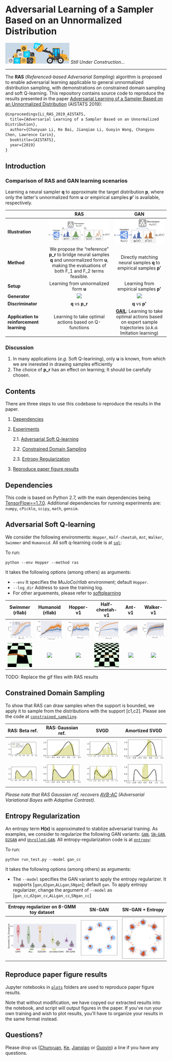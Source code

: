 # Adversarial Learning of a Sampler Based on an Unnormalized Distribution

<img src="figs/under_construction.png" width="200">  _Still Under Construction..._

--------------

The **RAS** (_Referenced-based Adversarial Sampling_) algorithm is proposed to enable adversarial learning applicable to general unnormalized distribution sampling, with demonstrations on constrained domain sampling and soft Q-learning. This repository contains source code to reproduce the results presented in the paper [Adversarial Learning of a Sampler Based on an Unnormalized Distribution](https://arxiv.org) (AISTATS 2019):

```
@inproceedings{Li_RAS_2019_AISTATS,
  title={Adversarial Learning of a Sampler Based on an Unnormalized Distribution},
  author={Chunyuan Li, Ke Bai, Jianqiao Li, Guoyin Wang, Changyou Chen, Lawrence Carin},
  booktitle={AISTATS},
  year={2019}
}
```

## Introduction

### Comparison of **RAS** and **GAN** learning scenarios

Learning a neural sampler **q** to approximate the target distribution **p**, where only the latter's unnormalized form **u** or empirical samples **p'** is available, respectively.

|  | RAS  |   GAN 
|-------------------------|:-------------------------:|:-------------------------:
| **Illustration** | ![](/figs/scheme/ras_scheme.png)  |   ![](/figs/scheme/gan_scheme.png)
| **Method** | We propose the “reference” **p_r** to bridge neural samples **q**  and unnormalized form **u**, making the evaluations of both F_1 and F_2 terms feasible. | Directly matching neural samples **q** to empirical samples **p'**
| **Setup** | Learning from unnormalized form **u**  | Learning from empirical samples **p'**  
| **Generator** |  ![](https://latex.codecogs.com/gif.latex?\log[\frac{u(x)}{q_{\theta}(x)}&space;]=&space;\underbrace{&space;\log&space;\big[\frac{&space;p_{r}(x)&space;}{&space;q_{\theta}&space;(x)&space;}&space;\big]}_{\mathcal{F}_1}&space;&plus;&space;\underbrace{&space;\log&space;\big[\frac{&space;u&space;(x)&space;}{p_{r}(x)&space;}\big]&space;}_{\mathcal{F}_2})  | ![](https://latex.codecogs.com/gif.latex?\log[\frac{p^{\prime}(x)}{q_{\theta}(x)}&space;])
| **Discriminator** | **q** vs **p_r** | **q** vs **p'**
| **Application to reinforcement learning** | Learning to take optimal actions based on Q-functions | [**GAIL**](https://arxiv.org/abs/1606.03476): Learning to take optimal actions based on expert sample trajectories (_a.k.a._ Imitation learning)

### Discussion
1. In many applications (_e.g._ Soft Q-learining), only **u** is known, from which we are inerested in drawing samples efficiently
2. The choice of **p_r** has an effect on learning; It should be carefully chosen.


## Contents
There are three steps to use this codebase to reproduce the results in the paper.

1. [Dependencies](#dependencies)
2. [Experiments](#experiments)

    2.1. [Adversarial Soft Q-learning](#adversarial-soft-q-learning)
    
    2.2. [Constrained Domain Sampling](#constrained-domain-sampling)
    
    2.3. [Entropy Regularization](#entropy-regularization) 

3. [Reproduce paper figure results](#reproduce-paper-figure-results) 

## Dependencies

This code is based on Python 2.7, with the main dependencies being [TensorFlow==1.7.0](https://www.tensorflow.org/). Additional dependencies for running experiments are: `numpy`, `cPickle`, `scipy`, `math`, `gensim`. 

## Adversarial Soft Q-learning

We consider the following environments: `Hopper`, `Half-cheetah`, `Ant`, `Walker`, `Swimmer` and `Humanoid`. All soft q-learning code is at [`sql`](/sql): 

To run:

    python --env Hopper --method ras

It takes the following options (among others) as arguments:

- `--env` It specifies the _MuJoCo_/_rllab_ environment; default `Hopper`.  
- `--log_dir` Address to save the training log.
- For other arguements, please refer to [softqlearning](https://github.com/haarnoja/softqlearning)

| Swimmer (rllab) | Humanoid (rllab) |  Hopper-v1 |  Half-cheetah-v1 |  Ant-v1 |  Walker-v1
|-------------------------|:-------------------------:|:-------------------------:|:-------------------------:|:-------------------------:|:-------------------------:
| ![](/figs/sql/Swimmer-rllab.png) | ![](/figs/sql/Humanoid-rllab.png)  |  ![](/figs/sql/Hopper-v1.png) |  ![](/figs/sql/Half-cheetah-v1.png) |  ![](/figs/sql/Ant-v1.png) |  ![](/figs/sql/Walker-v1.png)
| ![](./figs/sql/gif/swimmer.gif) | ![](./figs/sql/fig/human.gif) | ![](./figs/sql/gif/hopper.gif) | ![](./figs/sql/gif/hc1.gif) | ![](./figs/sql/gif/ant.gif) | ![](./figs/sql/gif/walker1.gif)

TODO: Replace the gif files with RAS results

## Constrained Domain Sampling

To show that RAS can draw samples when the support is bounded, we apply it to sample from the distributions with the support [c1,c2]. Please see the code at [`constrained_sampling`](./constrained_sampling). 


| RAS: Beta ref. | RAS: Gaussian ref.  | SVGD | Amortized SVGD  
|-------------------------|:-------------------------:|:-------------------------:|:-------------------------:
| ![](/figs/constrained/cons1_beta.png) | ![](/figs/constrained/cons1_gaussian.png) | ![](/figs/constrained/cons1_svgd_teacher.png) | ![](/figs/constrained/cons1_svgd_student.png)
| ![](/figs/constrained/cons1_beta_2mode.png) | ![](/figs/constrained/cons1_gaussian_2mode.png) | ![](/figs/constrained/cons1_svgd_teacher_2mode.png) | ![](/figs/constrained/cons1_svgd_student_2mode.png)

_Please note that RAS Gaussian ref. recovers [AVB-AC](https://arxiv.org/abs/1701.04722) (Adversarial Variational Bayes with Adaptive Contrast)._

## Entropy Regularization

An entropy term **H(x)** is approximated to stablize adversarial training. As examples, we consider to regularize the following GAN variants: [`GAN`](https://arxiv.org/abs/1406.2661), [`SN-GAN`](https://arxiv.org/abs/1802.05957), [`D2GAN`](https://arxiv.org/abs/1709.03831) and [`Unrolled-GAN`](https://arxiv.org/abs/1611.02163). All entropy-regularization code is at [`entropy`](./entropy): 

To run:

    python run_test.py --model gan_cc
    
It takes the following options (among others) as arguments:

- The `--model` specifies the GAN variant to apply the entropy regularizer. It supports [`gan`,`d2gan`,`ALLgan`,`SNgan`]; default `gan`.  To apply entropy regularizer, change the argument of `--model` as [`gan_cc`,`d2gan_cc`,`ALLgan_cc`,`SNgan_cc`]
  

| Entropy regularizer on 8-GMM toy dataset | SN-GAN  |   SN-GAN + Entropy  
|-------------------------|:-------------------------:|:-------------------------:
| ![](/figs/entropy/Symmetric_KL_Divergence_iclr.png) | ![](/figs/entropy/sn_gan_8gmm.png)  |   ![](/figs/entropy/sn_gan_entropy_8gmm.png)


## Reproduce paper figure results
Jupyter notebooks in [`plots`](./plots) folders are used to reproduce paper figure results.

Note that without modification, we have copyed our extracted results into the notebook, and script will output figures in the paper. If you've run your own training and wish to plot results, you'll have to organize your results in the same format instead.


## Questions?
Please drop us ([Chunyuan](http://chunyuan.li/), [Ke](https://github.com/beckybai), [Jianqiao](https://github.com/jianqiaol) or [Guoyin](https://github.com/guoyinwang)) a line if you have any questions.


